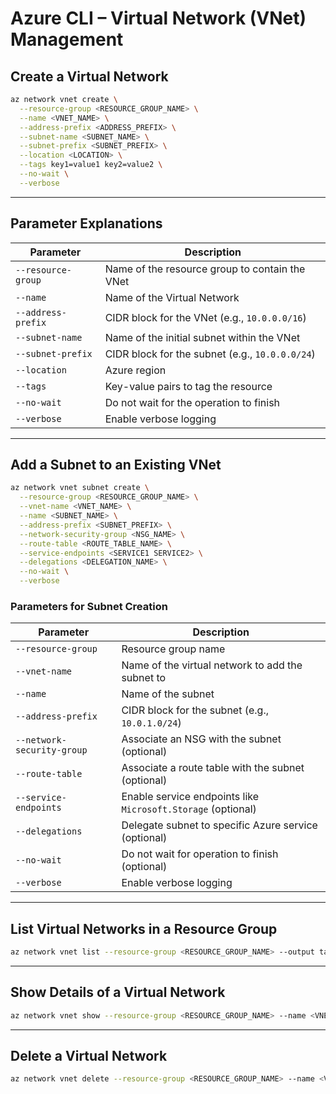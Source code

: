 # Azure CLI – Virtual Network (VNet) Management

## Create a Virtual Network

```bash
az network vnet create \
  --resource-group <RESOURCE_GROUP_NAME> \
  --name <VNET_NAME> \
  --address-prefix <ADDRESS_PREFIX> \
  --subnet-name <SUBNET_NAME> \
  --subnet-prefix <SUBNET_PREFIX> \
  --location <LOCATION> \
  --tags key1=value1 key2=value2 \
  --no-wait \
  --verbose
````

---

## Parameter Explanations

| Parameter          | Description                                     |
| ------------------ | ----------------------------------------------- |
| `--resource-group` | Name of the resource group to contain the VNet  |
| `--name`           | Name of the Virtual Network                     |
| `--address-prefix` | CIDR block for the VNet (e.g., `10.0.0.0/16`)   |
| `--subnet-name`    | Name of the initial subnet within the VNet      |
| `--subnet-prefix`  | CIDR block for the subnet (e.g., `10.0.0.0/24`) |
| `--location`       | Azure region                                    |
| `--tags`           | Key-value pairs to tag the resource             |
| `--no-wait`        | Do not wait for the operation to finish         |
| `--verbose`        | Enable verbose logging                          |

---

## Add a Subnet to an Existing VNet

```bash
az network vnet subnet create \
  --resource-group <RESOURCE_GROUP_NAME> \
  --vnet-name <VNET_NAME> \
  --name <SUBNET_NAME> \
  --address-prefix <SUBNET_PREFIX> \
  --network-security-group <NSG_NAME> \
  --route-table <ROUTE_TABLE_NAME> \
  --service-endpoints <SERVICE1 SERVICE2> \
  --delegations <DELEGATION_NAME> \
  --no-wait \
  --verbose
```

### Parameters for Subnet Creation

| Parameter                  | Description                                                  |
| -------------------------- | ------------------------------------------------------------ |
| `--resource-group`         | Resource group name                                          |
| `--vnet-name`              | Name of the virtual network to add the subnet to             |
| `--name`                   | Name of the subnet                                           |
| `--address-prefix`         | CIDR block for the subnet (e.g., `10.0.1.0/24`)              |
| `--network-security-group` | Associate an NSG with the subnet (optional)                  |
| `--route-table`            | Associate a route table with the subnet (optional)           |
| `--service-endpoints`      | Enable service endpoints like `Microsoft.Storage` (optional) |
| `--delegations`            | Delegate subnet to specific Azure service (optional)         |
| `--no-wait`                | Do not wait for operation to finish (optional)               |
| `--verbose`                | Enable verbose logging                                       |

---

## List Virtual Networks in a Resource Group

```bash
az network vnet list --resource-group <RESOURCE_GROUP_NAME> --output table
```

---

## Show Details of a Virtual Network

```bash
az network vnet show --resource-group <RESOURCE_GROUP_NAME> --name <VNET_NAME> --output json
```

---

## Delete a Virtual Network

```bash
az network vnet delete --resource-group <RESOURCE_GROUP_NAME> --name <VNET_NAME> --yes
```

```
